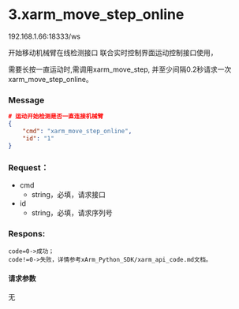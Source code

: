 # 3.xarm\_move\_step\_online

192.168.1.66:18333/ws

开始移动机械臂在线检测接口 联合实时控制界面运动控制接口使用，

需要长按一直运动时,需调用xarm\_move\_step, 并至少间隔0.2秒请求一次xarm\_move\_step\_online。

### **Message**

```json
# 运动开始检测是否一直连接机械臂
{
    "cmd": "xarm_move_step_online",
    "id": "1"
}
```

### Request：  

* cmd
  * string，必填，请求接口
* id
  * string，必填，请求序列号



### Respons:  

```
code=0->成功；
code!=0->失败，详情参考xArm_Python_SDK/xarm_api_code.md文档。
```

#### 请求参数

无
